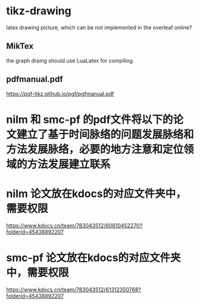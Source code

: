 # tikz-drawing
latex drawing picture, which can be not implemented in the overleaf online?

## MikTex
the graph draing should use LuaLatex for compiling.

## pdfmanual.pdf
https://pgf-tikz.github.io/pgf/pgfmanual.pdf


# nilm 和 smc-pf 的pdf文件将以下的论文建立了基于时间脉络的问题发展脉络和方法发展脉络，必要的地方注意和定位领域的方法发展建立联系

# nilm 论文放在kdocs的对应文件夹中，需要权限
https://www.kdocs.cn/team/783043512/60810452270?folderid=45438892207
# smc-pf 论文放在kdocs的对应文件夹中，需要权限
https://www.kdocs.cn/team/783043512/61312350768?folderid=45438892207
